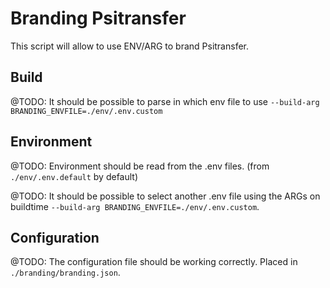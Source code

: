 # Branding Psitransfer

This script will allow to use ENV/ARG to brand Psitransfer.

## Build

@TODO: It should be possible to parse in which env file to use `--build-arg BRANDING_ENVFILE=./env/.env.custom`

## Environment

@TODO: Environment should be read from the .env files. (from `./env/.env.default` by default)

@TODO: It should be possible to select another .env file using the ARGs on buildtime `--build-arg BRANDING_ENVFILE=./env/.env.custom`.

## Configuration

@TODO: The configuration file should be working correctly. Placed in `./branding/branding.json`.
